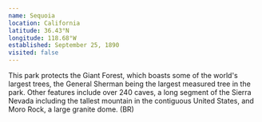 ```yaml
---
name: Sequoia
location: California
latitude: 36.43°N
longitude: 118.68°W
established: September 25, 1890
visited: false
---
```


This park protects the Giant Forest, which boasts some of the world's largest trees, the General Sherman being the largest measured tree in the park. Other features include over 240 caves, a long segment of the Sierra Nevada including the tallest mountain in the contiguous United States, and Moro Rock, a large granite dome. (BR)
